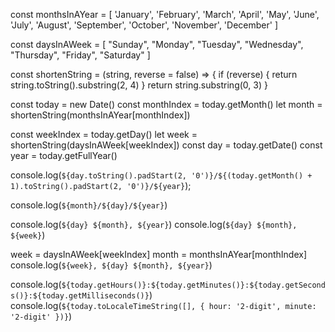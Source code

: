 const monthsInAYear = [
'January',
'February',
'March',
'April',
'May',
'June',
'July',
'August',
'September',
'October',
'November',
'December'
]

const daysInAWeek = [
"Sunday",
"Monday",
"Tuesday",
"Wednesday",
"Thursday",
"Friday",
"Saturday"
]

const shortenString = (string, reverse = false) => {
if (reverse) {
return string.toString().substring(2, 4)
}
return string.substring(0, 3)
}

const today = new Date()
const monthIndex = today.getMonth()
let month = shortenString(monthsInAYear[monthIndex])

const weekIndex = today.getDay()
let week = shortenString(daysInAWeek[weekIndex])
const day = today.getDate()
const year = today.getFullYear()

console.log(`${day.toString().padStart(2, '0')}/${(today.getMonth() + 1).toString().padStart(2, '0')}/${year}`);

console.log(`${month}/${day}/${year}`)

console.log(`${day} ${month}, ${year}`)
console.log(`${day} ${month}, ${week}`)

week = daysInAWeek[weekIndex]
month = monthsInAYear[monthIndex]
console.log(`${week}, ${day} ${month}, ${year}`)

console.log(`${today.getHours()}:${today.getMinutes()}:${today.getSeconds()}:${today.getMilliseconds()}`)
console.log(`${today.toLocaleTimeString([], { hour: '2-digit', minute: '2-digit' })}`)
